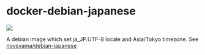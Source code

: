 # docker-debian-japanese
![](https://travis-ci.org/frost-tb-voo/docker-debian-japanese.svg?branch=master)

A debian image which set ja_JP.UTF-8 locale and Asia/Tokyo timezone.
See [novsyama/debian-japanese](https://hub.docker.com/r/novsyama/debian-japanese/)

